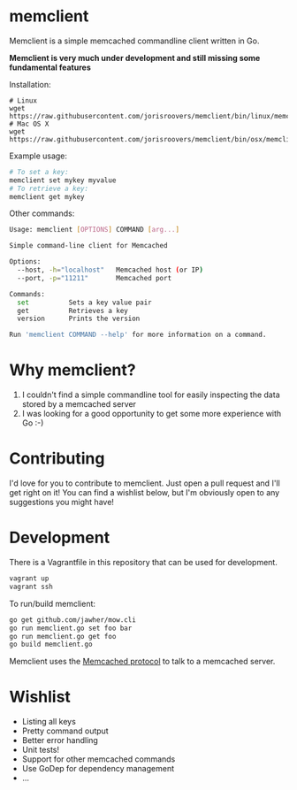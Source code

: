 # memclient #

Memclient is a simple memcached commandline client written in Go.

**Memclient is very much under development and still missing some fundamental features**

Installation:
```
# Linux
wget https://raw.githubusercontent.com/jorisroovers/memclient/bin/linux/memclient
# Mac OS X
wget https://raw.githubusercontent.com/jorisroovers/memclient/bin/osx/memclient
```

Example usage:
```bash
# To set a key:
memclient set mykey myvalue
# To retrieve a key:
memclient get mykey
```

Other commands:
```bash
Usage: memclient [OPTIONS] COMMAND [arg...]

Simple command-line client for Memcached

Options:
  --host, -h="localhost"   Memcached host (or IP)
  --port, -p="11211"       Memcached port

Commands:
  set          Sets a key value pair
  get          Retrieves a key
  version      Prints the version

Run 'memclient COMMAND --help' for more information on a command.
```

# Why memclient? #
1. I couldn't find a simple commandline tool for easily inspecting the data stored by a memcached server
2. I was looking for a good opportunity to get some more experience with Go :-)

# Contributing #
I'd love for you to contribute to memclient. Just open a pull request and I'll get right on it! 
You can find a wishlist below, but I'm obviously open to any suggestions you might have!

# Development #
There is a Vagrantfile in this repository that can be used for development.

```bash  
vagrant up
vagrant ssh
```

To run/build memclient:

```bash
go get github.com/jawher/mow.cli
go run memclient.go set foo bar
go run memclient.go get foo
go build memclient.go
```


Memclient uses the [Memcached protocol](https://github.com/memcached/memcached/blob/master/doc/protocol.txt) to
talk to a memcached server.

# Wishlist #
- Listing all keys
- Pretty command output
- Better error handling
- Unit tests!
- Support for other memcached commands
- Use GoDep for dependency management
- ...
